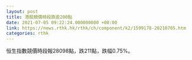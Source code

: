 ```yaml
---
layout: post
title: 港股競價時段跌逾200點
date: 2021-07-05 09:22:24.000000000 +08:00
link: https://news.rthk.hk/rthk/ch/component/k2/1599178-20210705.htm
categories: rthk
---
```


恒生指數競價時段報28098點，跌211點，跌幅0.75%。

